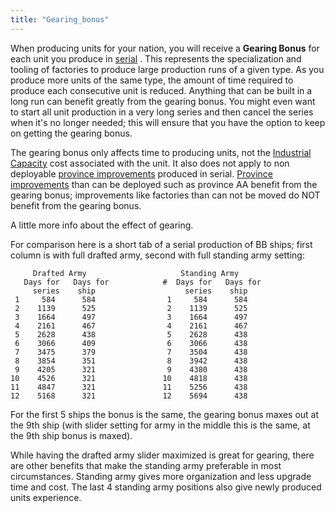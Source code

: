 ```yaml
---
title: "Gearing_bonus"
---
```


When producing units for your nation, you will receive a **Gearing
Bonus** for each unit you produce in
[serial](/index.php?title=Serial_Production&action=edit&redlink=1 "Serial Production (page does not exist)")
. This represents the specialization and tooling of factories to produce
large production runs of a given type. As you produce more units of the
same type, the amount of time required to produce each consecutive unit
is reduced. Anything that can be built in a long run can benefit greatly
from the gearing bonus. You might even want to start all unit production
in a very long series and then cancel the series when it's no longer
needed; this will ensure that you have the option to keep on getting the
gearing bonus.

The gearing bonus only affects time to producing units, not the
[Industrial Capacity](/Industrial_Capacity "Industrial Capacity") cost
associated with the unit. It also does not apply to non deployable
[province improvements](/Province_improvements "Province improvements")
produced in serial. [Province
improvements](/Province_improvements "Province improvements") than can
be deployed such as province AA benefit from the gearing bonus;
improvements like factories than can not be moved do NOT benefit from
the gearing bonus.

  
A little more info about the effect of gearing.

For comparison here is a short tab of a serial production of BB ships;
first column is with full drafted army, second with full standing army
setting:

  

         Drafted Army                     Standing Army
       Days for   Days for            #  Days for   Days for
         series    ship                    series    ship
     1     584      584                1     584      584
     2    1139      525                2    1139      525
     3    1664      497                3    1664      497
     4    2161      467                4    2161      467
     5    2628      438                5    2628      438
     6    3066      409                6    3066      438
     7    3475      379                7    3504      438
     8    3854      351                8    3942      438
     9    4205      321                9    4380      438
    10    4526      321               10    4818      438
    11    4847      321               11    5256      438
    12    5168      321               12    5694      438

For the first 5 ships the bonus is the same, the gearing bonus maxes out
at the 9th ship (with slider setting for army in the middle this is the
same, at the 9th ship bonus is maxed).

While having the drafted army slider maximized is great for gearing,
there are other benefits that make the standing army preferable in most
circumstances. Standing army gives more organization and less upgrade
time and cost. The last 4 standing army positions also give newly
produced units experience.
